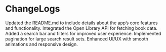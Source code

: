 # ChangeLogs
Updated the README.md to include details about the app’s core features and functionality.
Integrated the Open Library API for fetching book data.
Added a search bar and filters for improved user experience.
Implemented pagination for large search result sets.
Enhanced UI/UX with smooth animations and responsive design.

